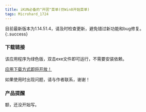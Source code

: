 ```yaml
---
title: iKUN必备的"开团"菜单(仿Win8开始菜单)
tags: Microhard_1724
---
```


目前最新版本为1.14.51.4，请及时检查更新，避免错过新功能和bug修复。
{:.success}

### 下载链接

该应用程序为绿色版，双击exe文件即可运行，不需要安装依赖。

[应用下载方式即将开放！](https://microharddemo.github.io/)

如果使用时出现问题，请与作者联系，谢谢！

### 产品提醒

额，还没开始写。
